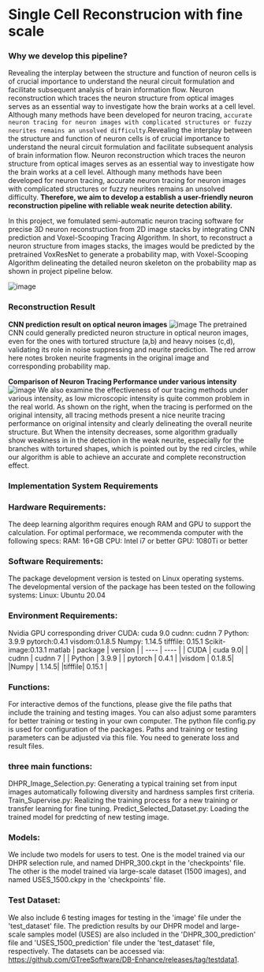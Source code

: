 # Single Cell Reconstrucion with fine scale

### Why we develop this pipeline?
Revealing the interplay between the structure and function of neuron cells is of crucial importance to understand the neural circuit formulation and facilitate subsequent analysis of brain information flow. Neuron reconstruction which traces the neuron structure from optical images serves as an essential way to investigate how the brain works at a cell level. Although many methods have been developed for neuron tracing, `accurate neuron tracing for neuron images with complicated structures or fuzzy neurites remains an unsolved difficulty`.Revealing the interplay between the structure and function of neuron cells is of crucial importance to understand the neural circuit formulation and facilitate subsequent analysis of brain information flow. Neuron reconstruction which traces the neuron structure from optical images serves as an essential way to investigate how the brain works at a cell level. Although many methods have been developed for neuron tracing, accurate neuron tracing for neuron images with complicated structures or fuzzy neurites remains an unsolved difficulty. **Therefore, we aim to develop a establish a user-friendly neuron reconstruction pipeline with reliable weak neurite detection ability.**


In this project, we fomulated semi-automatic neuron tracing software for precise 3D neuron reconstruction from 2D image stacks by integrating CNN prediction and Voxel-Scooping Tracing Algorithm. In short, to reconstruct a neuron structure from images stacks, the images would be predicted by the pretrained VoxResNet to generate a probability map, with Voxel-Scooping Algorithm delineating the detailed neuron skeleton on the probability map as shown in project pipeline below. 

![image](https://github.com/Zjx01/Single-Cell-Reconstrucion-with-fine--scale/assets/48267562/387bc90c-d242-4e6d-8ef4-83e1e1758a87)
<!-- ABOUT THE PROJECT -->



### Reconstruction Result 
**CNN prediction result on optical neuron images**
![image](https://github.com/Zjx01/Single-Cell-Reconstrucion-with-fine--scale/assets/48267562/6db17625-66f7-4fd1-b506-27b64ca99cbc)
The pretrained CNN could generally predicted neuron structure in optical neuron images, even for
the ones with tortured structure (a,b) and heavy noises (c,d), validating its role in noise suppressing and neurite prediction. The red arrow here notes broken neurite fragments in the original image and corresponding probability map.


**Comparison of Neuron Tracing Performance under various intensity**
![image](https://github.com/Zjx01/Single-Cell-Reconstrucion-with-fine--scale/assets/48267562/c4370f75-ad41-4d97-b33a-4ab3dc515c21)
We also examine the effectiveness of our tracing methods under various intensity, as low microscopic intensity is quite common problem in the real world. As shown on the right, when the tracing is performed on the original intensity, all tracing methods present a nice neurite tracing performance on original intensity and clearly delineating the overall neurite structure. But When the intensity decreases, some algorithm gradually show weakness in in the detection in the weak neurite, especially for the branches with tortured shapes, which is pointed out by the red circles, while our algorithm is able to achieve an accurate and complete reconstruction effect. 


### Implementation System Requirements

### Hardware Requirements:
The deep learning algorithm requires enough RAM and GPU to support the calculation. For optimal performace, we recommenda computer with the following specs: RAM: 16+GB CPU: Intel i7 or better GPU: 1080Ti or better

### Software Requirements:
The package development version is tested on Linux operating systems. The developmental version of the package has been tested on the following systems: Linux: Ubuntu 20.04

### Environment Requirements:
Nvidia GPU corresponding driver CUDA: cuda 9.0 cudnn: cudnn 7 Python: 3.9.9 pytorch:0.4.1 visdom:0.1.8.5 Numpy: 1.14.5 tifffile: 0.15.1 Scikit-image:0.13.1 matlab 
|  package   | version  |
|  ----  | ----  |
| CUDA  | cuda 9.0|
| cudnn  | cudnn 7 |
| Python  | 3.9.9 |
| pytorch | 0.4.1 |
|visdom |  0.1.8.5|
|Numpy |  1.14.5|
|tifffile| 0.15.1 |


### Functions:
For interactive demos of the functions, please give the file paths that include the training and testing images. You can also adjust some paramters for better training or testing in your own computer. The python file config.py is used for configuration of the packages. Paths and training or testing parameters can be adjusted via this file. You need to generate loss and result files.

### three main functions:
DHPR_Image_Selection.py: Generating a typical training set from input images automatically following diversity and hardness samples first criteria. Train_Supervise.py: Realizing the training process for a new training or transfer learning for fine tuning. Predict_Selected_Dataset.py: Loading the trained model for predcting of new testing image.

### Models:
We include two models for users to test. One is the model trained via our DHPR selection rule, and named DHPR_300.ckpt in the 'checkpoints' file. The other is the model trained via large-scale dataset (1500 images), and named USES_1500.ckpy in the 'checkpoints' file.

### Test Dataset:
We also include 6 testing images for testing in the 'image' file under the 'test_dataset' file. The prediction results by our DHPR model and large-scale samples model (USES) are also included in the 'DHPR_300_prediction' file and 'USES_1500_prediction' file under the 'test_dataset' file, respectively. The datasets can be accessed via: https://github.com/GTreeSoftware/DB-Enhance/releases/tag/testdata1.

